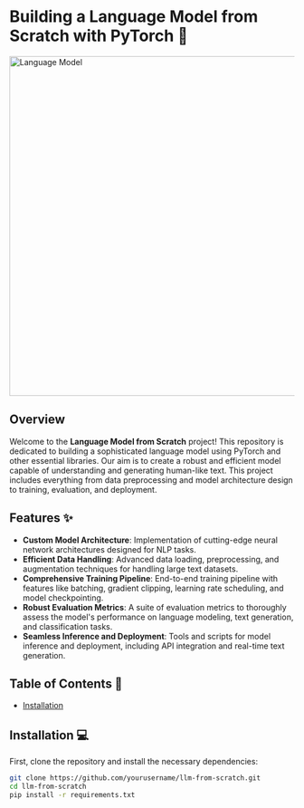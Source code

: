 # Building a Language Model from Scratch with PyTorch 🚀

<img src="https://c6140bba-5c2d-4e7d-a82a-e7f61c4f4b4e.s3.ap-southeast-2.amazonaws.com/blog/7/AI+Brain.jpeg" alt="Language Model" width="600"/>

## Overview

Welcome to the **Language Model from Scratch** project! This repository is dedicated to building a sophisticated language model using PyTorch and other essential libraries. Our aim is to create a robust and efficient model capable of understanding and generating human-like text. This project includes everything from data preprocessing and model architecture design to training, evaluation, and deployment.

## Features ✨

- **Custom Model Architecture**: Implementation of cutting-edge neural network architectures designed for NLP tasks.
- **Efficient Data Handling**: Advanced data loading, preprocessing, and augmentation techniques for handling large text datasets.
- **Comprehensive Training Pipeline**: End-to-end training pipeline with features like batching, gradient clipping, learning rate scheduling, and model checkpointing.
- **Robust Evaluation Metrics**: A suite of evaluation metrics to thoroughly assess the model's performance on language modeling, text generation, and classification tasks.
- **Seamless Inference and Deployment**: Tools and scripts for model inference and deployment, including API integration and real-time text generation.

## Table of Contents 📑

- [Installation](#installation)

## Installation 💻

First, clone the repository and install the necessary dependencies:

```bash
git clone https://github.com/yourusername/llm-from-scratch.git
cd llm-from-scratch
pip install -r requirements.txt

